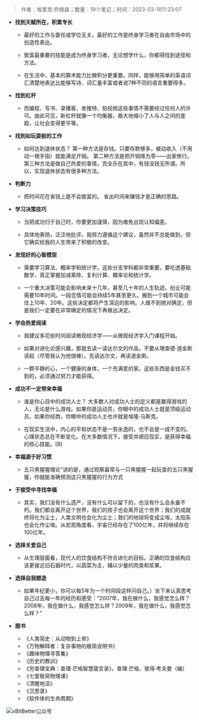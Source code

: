 > 作者：埃里克·乔根森；数量：19个笔记；时间：2023-03-1811:23:07

- **找到天赋所在，积累专长**

     - 最好的工作与委任或学位无关。最好的工作是终身学习者在自由市场中的创造性表达。

     - 致富最重要的技能是成为终身学习者，无论想学什么，你都得找到途径和方法。

     - 在生活中，基本的算术能力比微积分更重要。同样，能够用简单的英语词汇清楚地表达比能够写诗、词汇量丰富或者说7种不同的语言重要得多。

- **找到杠杆**

     - 而编程、写书、录播客、发推特、拍视频这些事情不需要经过任何人的许可。由此可见，新杠杆就像一个均衡器，极大地缩小了人与人之间的差距，让社会变得更平等。


- **找到如玩耍般的工作**

     - 如何达到退休状态？ 第一种方法是存钱。只要存款够多，被动收入（不用动一根手指）就能满足开销。 第二种方法是把开销降为零——出家修行。 第三种方法是做自己热爱的事情，完全乐在其中，有钱没钱无所谓。所以，实现退休状态有很多种方法。

- **判断力**

     - 把时间花在省钱上是不会致富的。 省出时间来赚钱才是正确的思路。


- **学习决策技巧**

     - 当把成功归于自己时，你要更加谨慎，因为难免出现认知偏差。

     - 具体地表扬，泛泛地批评。我努力遵循这个建议，虽然并不总能做到，但它确实给我的人生带来了积极的改变。


- **发现好的心智模型**

     - 需要学习算法、概率学和统计学，这些分支学科都非常重要。要吃透基础数学，真正掌握加减乘除、复利计算、概率论和统计学。

     - 一个重大决策可能会影响未来十几年，甚至几十年的人生轨迹。创业可能需要10年时间。一段恋情可能会持续5年甚至更久。搬到一个城市可能会住上10年、20年。这些决定都将产生深远的影响。人做不到绝对确定，但是我们一定要在非常确定的情况下再做出决定。

- **学会热爱阅读**

     - 我建议多花些时间阅读微观经济学——从微观经济学入门课程开始。

     - 如果对进化论感兴趣，那就去读一读达尔文的作品，不要从理查德·道金斯读起（尽管我认为他很棒）。先读达尔文，再读道金斯。

     - 一颗平静的心，一个健康的身体，一个充满爱的家。这些东西是金钱买不到的，必须通过努力才能获得。


- **成功不一定带来幸福**

     -  谁是你心目中的成功人士？ 大多数人对成功人士的定义都是赢得游戏的人，无论是什么游戏。如果你是运动员，你眼中的成功人士就是顶级运动员。如果你经商，你眼中的成功人士也许就是埃隆·马斯克。

     - 在现实生活中，内心的平和状态不是一劳永逸的，也不会是一成不变的。心理状态总在不断变化。在大多数情况下，接受并顺应现实，是获得幸福的核心技能。[8]


- **幸福源于好习惯**

     - 五只黑猩猩理论”讲的是，通过观察最常与一只黑猩猩一起玩耍的五只黑猩猩，你就能准确预测这只黑猩猩的行为方式


- **于接受中寻找幸福**

     - 其实，我们没有什么遗产，没有什么可以留下的，也没有什么会永垂不朽。我们都会离开这个世界，我们的孩子也会离开这个世界；我们的成就终将化为尘土，人类文明也会化为尘土；我们的地球将变成尘埃，太阳系也会化作尘埃。从宏观角度看，宇宙已经存在了100亿年，并将继续存在100亿年。


- **选择关爱自己**

     - 从生理层面看，现代人的饮食结构不符合进化的目标。正确的饮食结构应该更接近旧石器时代，以蔬菜为主，辅以少量的肉类和浆果。


- **选择自我塑造**

     - 如果年纪更小，你可以每5年为一个时间段这样问自己。）坐下来认真思考自己过去每一年的经历和感受：“2007年，我在做什么，我感觉怎么样？2008年，我在做什么，我感觉怎么样？2009年，我在做什么，我感觉怎么样？”


- **图书**

     - 《人类简史：从动物到上帝》
     - 《万物解释者：复杂事物的极简说明书》
     - 《趣味物理寻答集》
     - 《历史的教训》
     - 《穷查理宝典：查理·芒格智慧箴言录》，查理·芒格、彼得·考夫曼（编）
     - 《七堂极简物理课》
     - 《清醒地活》
     - 《沉思录》
     - 《软件体的生命周期》
     
![xBitBetter公众号](https://goohugo.github.io/xbitbetter.png "xBitBetter公众号")

<!-- ##{"timestamp":1748740818}## -->